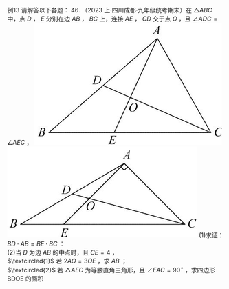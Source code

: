 例13 请解答以下各题： 46．（2023 上·四川成都·九年级统考期末）在 ${ \triangle A B C }$ 中，点 $D$ ， $E$ 分别在边 $A B$ ， $B C$ 上，连接 $A E$ ， $C D$ 交于点 $O$ ，且 $\angle A D C = \angle A E C$ ，
![](<../../qs_image_DB/专题1-2_一文吃透相似三角形12个模型·共14类题型（解析版）/629ec4a210ed9073934bc73f103a9dca8d3a97bd77e7555e7ae3ed0f044c268b.jpg>)
![](<../../qs_image_DB/专题1-2_一文吃透相似三角形12个模型·共14类题型（解析版）/41db9ed35247de13b41af937c0fd59721f34bada9a6cb041d6ea0f8ad6337526.jpg>)
(1)求证： $B D \cdot A B = B E \cdot B C$ ：  
(2)当 $D$ 为边 $A B$ 的中点时，且 $C E = 4$ ，  
$\textcircled{1}$ 若 $2 A O = 3 O E$ ，求 $A B$ ；  
$\textcircled{2}$ 若 $\triangle A E C$ 为等腰直角三角形，且 $\angle E A C = 9 0 ^ { \circ }$ ，求四边形 BDOE 的面积
